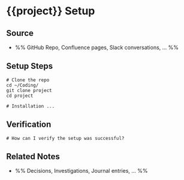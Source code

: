 # {{project}} Setup

## Source

- %% GitHub Repo, Confluence pages, Slack conversations, ... %%

## Setup Steps

```shell
# Clone the repo
cd ~/Coding/
git clone project
cd project

# Installation ...
```

## Verification 

```shell
# How can I verify the setup was successful?
```

## Related Notes

- %% Decisions, Investigations, Journal entries, ... %%
